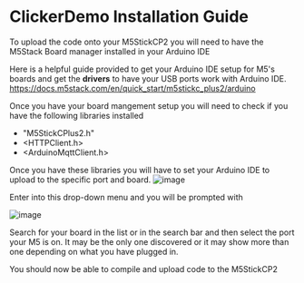 # ClickerDemo Installation Guide

To upload the code onto your M5StickCP2 you will need to have the M5Stack Board manager installed in your Arduino IDE

Here is a helpful guide provided to get your Arduino IDE setup for M5's boards and get the **drivers** to have your USB ports work with Arduino IDE.
https://docs.m5stack.com/en/quick_start/m5stickc_plus2/arduino

Once you have your board mangement setup you will need to check if you have the following libraries installed
- "M5StickCPlus2.h"
- <HTTPClient.h>
- <ArduinoMqttClient.h>

Once you have these libraries you will have to set your Arduino IDE to upload to the specific port and board. ![image](https://github.com/elee2045sp24/demos-lac34437/assets/111517420/b0a31bf0-3173-4feb-bbec-3787c0d7e86f)

Enter into this drop-down menu and you will be prompted with

![image](https://github.com/elee2045sp24/demos-lac34437/assets/111517420/15223da7-27d6-4fd7-b5d5-a230f94c9e39)

Search for your board in the list or in the search bar and then select the port your M5 is on. It may be the only one discovered or it may show more than one depending on what you have plugged in.

You should now be able to compile and upload code to the M5StickCP2

